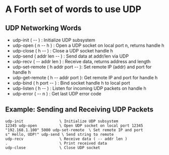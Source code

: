 # A Forth set of words to use UDP

## UDP Networking Words

- udp-init         ( -- )            : Initialize UDP subsystem
- udp-open         ( n -- h )        : Open a UDP socket on local port n, returns handle h
- udp-close        ( h -- )          : Close a UDP socket handle h
- udp-send         ( addr len -- )   : Send data at addr/len via UDP
- udp-recv         ( -- addr len )   : Receive data, returns address and length
- udp-set-remote   ( h addr port -- ): Set remote IP (addr) and port for handle h
- udp-get-remote   ( h -- addr port ): Get remote IP and port for handle h
- udp-bind         ( h port -- )     : Bind socket handle h to local port
- udp-listen       ( h -- )          : Listen for incoming UDP packets on handle h
- udp-error        ( -- n )          : Get last UDP error code

## Example: Sending and Receiving UDP Packets

```
udp-init                \ Initialize UDP subsystem
12345 udp-open          \ Open UDP socket on local port 12345
"192.168.1.100" 5000 udp-set-remote  \ Set remote IP and port
s" Hello, UDP!" udp-send \ Send string to remote
udp-recv                \ Receive data ( -- addr len )
.                       \ Print received data
udp-close               \ Close UDP socket
```




